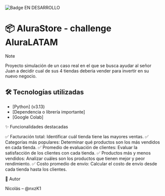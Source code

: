 ![Badge EN DESARROLLO](https://img.shields.io/badge/STATUS-EN%20DESARROLLO-yellow)

# 📦 AluraStore - challenge AluraLATAM

> [!NOTE]
> Proyecto simulación de un caso real en el que se busca ayudar al señor Juan a decidir cual de sus 4 tiendas deberia vender para invertir en su nuevo negocio.

## 🛠️ Tecnologías utilizadas

- [Python] (v3.13)
- [Dependencia o librería importante]
- [Google Colab]

✨ Funcionalidades destacadas

✅ Facturación total: Identificar cuál tienda tiene las mayores ventas.
✅ Categorías más populares: Determinar qué productos son los más vendidos en cada tienda.
✅ Promedio de evaluación de clientes: Evaluar la satisfacción de los clientes con cada tienda.
✅ Productos más y menos vendidos: Analizar cuáles son los productos que tienen mejor y peor rendimiento.
✅ Costo promedio de envío: Calcular el costo de envío desde cada tienda hasta los clientes.

👤 Autor

Nicolás – @nxzK1
